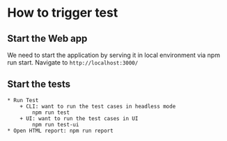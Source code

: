 # How to trigger test 

## Start the Web app
We need to start the application by serving it in local environment via 
npm run start. Navigate to `http://localhost:3000/`

## Start the tests
    * Run Test
        + CLI: want to run the test cases in headless mode
            npm run test
        + UI: want to run the test cases in UI
            npm run test-ui
    * Open HTML report: npm run report